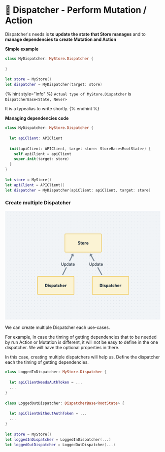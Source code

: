 # 🚀 Dispatcher - Perform Mutation / Action

Dispatcher's needs is **to update the state that Store manages** and to **manage dependencies to create Mutation and Action**

**Simple example**

```swift
class MyDispatcher: MyStore.Dispatcher {

}

let store = MyStore()
let dispatcher = MyDispatcher(target: store)
```

{% hint style="info" %}
`Actual type of MyStore.Dispatcher` is `DispatcherBase<State, Never>` 

It is a typealias to write shortly.
{% endhint %}

**Managing dependencies code**

```swift
class MyDispatcher: MyStore.Dispatcher {

  let apiClient: APIClient

  init(apiClient: APIClient, target store: StoreBase<RootState>) {
    self.apiClient = apiClient
    super.init(target: store)
  }
}

let store = MyStore()
let apiClient = APIClient()
let dispatcher = MyDispatcher(apiClient: apiClient, target: store)
```

### Create multiple Dispatcher

![](../.gitbook/assets/image%20%283%29.png)

We can create multiple Dispatcher each use-cases.

For example, In case the timing of getting dependencies that to be needed by run Action or Mutation is different, it will not be easy to define in the one dispatcher. We will have the optional properties in there.

In this case, creating multiple dispatchers will help us. Define the dispatcher each the timing of getting dependencies.

```swift
class LoggedInDispatcher: MyStore.Dispatcher {
  
  let apiClientNeedsAuthToken = ...
  ...
}

class LoggedOutDispatcher: DispatcherBase<RootState> {

  let apiClientWithoutAuthToken = ...
  ...
}

let store = MyStore()
let loggedInDispatcher = LoggedInDispatcher(...)
let loggedOutDispatcher = LoggedOutDispatcher(...)
```

